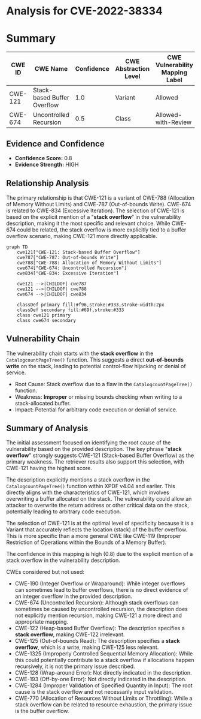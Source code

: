 # Analysis for CVE-2022-38334

# Summary
| CWE ID | CWE Name | Confidence | CWE Abstraction Level | CWE Vulnerability Mapping Label | CWE-Vulnerability Mapping Notes |
|---|---|---|---|---|---|
| CWE-121 | Stack-based Buffer Overflow | 1.0 | Variant | Allowed | Primary CWE |
| CWE-674 | Uncontrolled Recursion | 0.5 | Class | Allowed-with-Review | Secondary CWE |

## Evidence and Confidence

*   **Confidence Score:** 0.8
*   **Evidence Strength:** HIGH

## Relationship Analysis
The primary relationship is that CWE-121 is a variant of CWE-788 (Allocation of Memory Without Limits) and CWE-787 (Out-of-bounds Write). CWE-674 is related to CWE-834 (Excessive Iteration). The selection of CWE-121 is based on the explicit mention of a "**stack overflow**" in the vulnerability description, making it the most specific and relevant choice. While CWE-674 could be related, the stack overflow is more explicitly tied to a buffer overflow scenario, making CWE-121 more directly applicable.

```mermaid
graph TD
    cwe121["CWE-121: Stack-based Buffer Overflow"]
    cwe787["CWE-787: Out-of-bounds Write"]
    cwe788["CWE-788: Allocation of Memory Without Limits"]
    cwe674["CWE-674: Uncontrolled Recursion"]
    cwe834["CWE-834: Excessive Iteration"]

    cwe121 -->|CHILDOF| cwe787
    cwe121 -->|CHILDOF| cwe788
    cwe674 -->|CHILDOF| cwe834

    classDef primary fill:#f96,stroke:#333,stroke-width:2px
    classDef secondary fill:#69f,stroke:#333
    class cwe121 primary
    class cwe674 secondary
```

## Vulnerability Chain
The vulnerability chain starts with the **stack overflow** in the `CatalogcountPageTree()` function. This suggests a direct **out-of-bounds write** on the stack, leading to potential control-flow hijacking or denial of service.
  - Root Cause: Stack overflow due to a flaw in the `CatalogcountPageTree()` function.
  - Weakness: **Improper** or missing bounds checking when writing to a stack-allocated buffer.
  - Impact: Potential for arbitrary code execution or denial of service.

## Summary of Analysis
The initial assessment focused on identifying the root cause of the vulnerability based on the provided description. The key phrase "**stack overflow**" strongly suggests CWE-121 (Stack-based Buffer Overflow) as the primary weakness. The retriever results also support this selection, with CWE-121 having the highest score.

The description explicitly mentions a stack overflow in the `CatalogcountPageTree()` function within XPDF v4.04 and earlier. This directly aligns with the characteristics of CWE-121, which involves overwriting a buffer allocated on the stack. The vulnerability could allow an attacker to overwrite the return address or other critical data on the stack, potentially leading to arbitrary code execution.

The selection of CWE-121 is at the optimal level of specificity because it is a Variant that accurately reflects the location (stack) of the buffer overflow. This is more specific than a more general CWE like CWE-119 (Improper Restriction of Operations within the Bounds of a Memory Buffer).

The confidence in this mapping is high (0.8) due to the explicit mention of a stack overflow in the vulnerability description.

CWEs considered but not used:

*   CWE-190 (Integer Overflow or Wraparound): While integer overflows can sometimes lead to buffer overflows, there is no direct evidence of an integer overflow in the provided description.
*   CWE-674 (Uncontrolled Recursion): Although stack overflows can sometimes be caused by uncontrolled recursion, the description does not explicitly mention recursion, making CWE-121 a more direct and appropriate mapping.
*   CWE-122 (Heap-based Buffer Overflow): The description specifies a **stack overflow**, making CWE-122 irrelevant.
*   CWE-125 (Out-of-bounds Read): The description specifies a **stack overflow**, which is a write, making CWE-125 less relevant.
*   CWE-1325 (Improperly Controlled Sequential Memory Allocation): While this could potentially contribute to a stack overflow if allocations happen recursively, it is not the primary issue described.
*   CWE-128 (Wrap-around Error): Not directly indicated in the description.
*   CWE-193 (Off-by-one Error): Not directly indicated in the description.
*   CWE-1284 (Improper Validation of Specified Quantity in Input): The root cause is the stack overflow and not necessarily input validation.
*   CWE-770 (Allocation of Resources Without Limits or Throttling): While a stack overflow can be related to resource exhaustion, the primary issue is the buffer overflow.